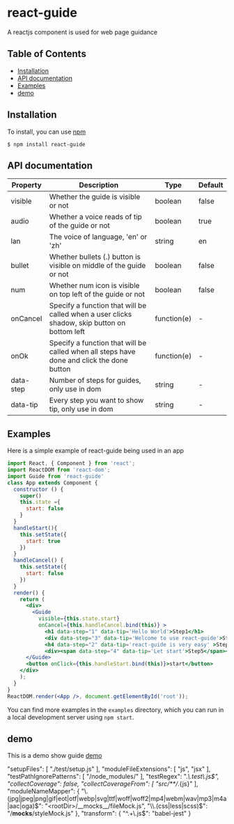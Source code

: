 # react-guide
A reactjs component is used for web page guidance

## Table of Contents

* [Installation](#installation)
* [API documentation](#api-documentation)
* [Examples](#examples)
* [demo](#demo)

## Installation

To install, you can use [npm](https://npmjs.org/) 


    $ npm install react-guide

## API documentation

| Property | Description | Type | Default |
| --------- | ----------- | ---- | ------- |
| visible | Whether the guide is visible or not | boolean | false |
| audio | Whether a voice reads of tip  of the guide or not | boolean | true |
| lan | The voice of language, 'en' or 'zh' | string | en |
| bullet | Whether bullets (.) button is visible on middle of the guide or not | boolean | false |
| num | Whether num icon is visible on top left of the guide or not | boolean | false |
| onCancel | Specify a function that will be called when a user clicks shadow, skip button on bottom left | function(e) | - |
| onOk | Specify a function that will be called when all steps have done and click the done button | function(e) | - |
| data-step | Number of steps for guides, only use in dom | string | - |
| data-tip | Every step you want to show tip, only use in dom  | string | - |

## Examples

Here is a simple example of react-guide being used in an app

```jsx
import React, { Component } from 'react';
import ReactDOM from 'react-dom';
import Guide from 'react-guide'
class App extends Component {
  constructor () {
    super()
    this.state ={
      start: false
    }
  }
  handleStart(){
    this.setState({
      start: true
    })
  }
  handleCancel() {
    this.setState({
      start: false
    })
  }
  render() {
    return (
      <div>
        <Guide 
          visible={this.state.start} 
          onCancel={this.handleCancel.bind(this)} >
            <h1 data-step="1" data-tip='Hello World'>Step1</h1>
            <div data-step="3" data-tip='Welcome to use react-guide'>Step3</div>
            <h4 data-step="2" data-tip='react-guide is very easy' >Step2</h4>
            <div><span data-step="4" data-tip='Let start'>Step5</span></div>
      </Guide>
      <button onClick={this.handleStart.bind(this)}>start</button>
    </div>
    );
  }
}
ReactDOM.render(<App />, document.getElementById('root'));
```
You can find more examples in the `examples` directory, which you can run in a
local development server using `npm start`.

## demo

This is a demo show guide [demo](http://www.goingtrace.com/) 


  "setupFiles": [
    "./test/setup.js"
  ],
  "moduleFileExtensions": [
    "js",
    "jsx"
  ],
  "testPathIgnorePatterns": [
    "/node_modules/"
  ],
  "testRegex": ".*\\.test\\.js$",
  "collectCoverage": false,
  "collectCoverageFrom": [
    "src/**/*.{js}"
  ],
  "moduleNameMapper": {
    "\\.(jpg|jpeg|png|gif|eot|otf|webp|svg|ttf|woff|woff2|mp4|webm|wav|mp3|m4a|aac|oga)$": "<rootDir>/__mocks__/fileMock.js",
    "\\.(css|less|scss)$": "<rootDir>/__mocks__/styleMock.js"
  },
  "transform": {
    "^.+\\.js$": "babel-jest"
  }